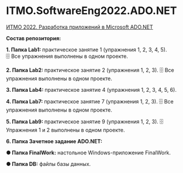 # ITMO.SoftwareEng2022.ADO.NET
<ins>ИТМО 2022. Разработка приложений в Microsoft ADO.NET</ins>

<strong> Состав репозитория: </strong>

 <strong>1. Папка Lab1: </strong>
практическое занятие 1 (упражнения 1, 2, 3, 4, 5). 	
&#128452; Все упражнения выполнены в одном проекте.

<strong>2. Папка Lab2: </strong> 
практическое занятие 2 (упражнения 1, 2, 3). 
&#128452; Все упражнения выполнены в одном проекте.

<strong>3. Папка Lab4: </strong> 
практическое занятие 4 (упражнения 1, 2, 3, 4, 5, 6).

<strong>4. Папка Lab7: </strong> 
практическое занятие 7 (упражнения 1, 2, 3).
&#128452; Все упражнения выполнены в одном проекте.

<strong>5. Папка Lab9: </strong> 
практическое занятие 9 (упражнения 1, 2, 3).
&#128452; Упражнения 1 и 2 выполнены в одном проекте.

<strong>6. Папка Зачетное задание ADO.NET: </strong> 
    
<strong>● Папка FinalWork:</strong> настольное Windows-приложение FinalWork.

<strong>● Папка DB:</strong> файлы базы данных.
